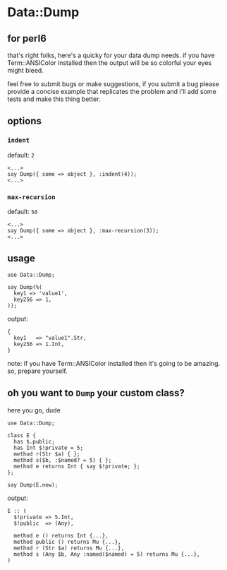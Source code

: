 # Data::Dump 

## for perl6

that's right folks, here's a quicky for your data dump needs.  if you have Term::ANSIColor installed then the output will be so colorful your eyes might bleed.

feel free to submit bugs or make suggestions, if you submit a bug please provide a concise example that replicates the problem and i'll add some tests and make this thing better.

## options

### `indent`

default: `2`

```perl6
<...>
say Dump({ some => object }, :indent(4));
<...>
```

### `max-recursion`

default: `50`

```perl6
<...>
say Dump({ some => object }, :max-recursion(3));
<...>
```

## usage

```perl6
use Data::Dump;

say Dump(%( 
  key1 => 'value1',
  key256 => 1,
));
```

output:
```
{
  key1   => "value1".Str,
  key256 => 1.Int,
}
```
note: if you have Term::ANSIColor installed then it's going to be amazing. so, prepare yourself.

## oh you want to ```Dump``` your custom class?

here you go, dude

```perl6
use Data::Dump;

class E {
  has $.public;
  has Int $!private = 5;
  method r(Str $a) { };
  method s($b, :$named? = 5) { };
  method e returns Int { say $!private; };
};

say Dump(E.new);
```

output:
```
E :: (
  $!private => 5.Int,
  $!public  => (Any),

  method e () returns Int {...},
  method public () returns Mu {...},
  method r (Str $a) returns Mu {...},
  method s (Any $b, Any :named($named) = 5) returns Mu {...},
)
```

